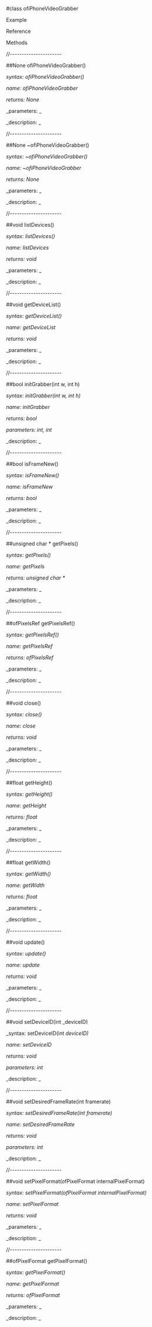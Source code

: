 #class ofiPhoneVideoGrabber

Example



Reference



Methods



//----------------------

##None ofiPhoneVideoGrabber()

_syntax: ofiPhoneVideoGrabber()_

_name: ofiPhoneVideoGrabber_

_returns: None_

_parameters: _



_description: _















//----------------------

##None ~ofiPhoneVideoGrabber()

_syntax: ~ofiPhoneVideoGrabber()_

_name: ~ofiPhoneVideoGrabber_

_returns: None_

_parameters: _



_description: _















//----------------------

##void listDevices()

_syntax: listDevices()_

_name: listDevices_

_returns: void_

_parameters: _



_description: _















//----------------------

##void getDeviceList()

_syntax: getDeviceList()_

_name: getDeviceList_

_returns: void_

_parameters: _



_description: _















//----------------------

##bool initGrabber(int w, int h)

_syntax: initGrabber(int w, int h)_

_name: initGrabber_

_returns: bool_

_parameters: int, int_



_description: _















//----------------------

##bool isFrameNew()

_syntax: isFrameNew()_

_name: isFrameNew_

_returns: bool_

_parameters: _



_description: _















//----------------------

##unsigned char * getPixels()

_syntax: getPixels()_

_name: getPixels_

_returns: unsigned char *_

_parameters: _



_description: _















//----------------------

##ofPixelsRef getPixelsRef()

_syntax: getPixelsRef()_

_name: getPixelsRef_

_returns: ofPixelsRef_

_parameters: _



_description: _















//----------------------

##void close()

_syntax: close()_

_name: close_

_returns: void_

_parameters: _



_description: _















//----------------------

##float getHeight()

_syntax: getHeight()_

_name: getHeight_

_returns: float_

_parameters: _



_description: _















//----------------------

##float getWidth()

_syntax: getWidth()_

_name: getWidth_

_returns: float_

_parameters: _



_description: _















//----------------------

##void update()

_syntax: update()_

_name: update_

_returns: void_

_parameters: _



_description: _















//----------------------

##void setDeviceID(int _deviceID)

_syntax: setDeviceID(int _deviceID)_

_name: setDeviceID_

_returns: void_

_parameters: int_



_description: _















//----------------------

##void setDesiredFrameRate(int framerate)

_syntax: setDesiredFrameRate(int framerate)_

_name: setDesiredFrameRate_

_returns: void_

_parameters: int_



_description: _















//----------------------

##void setPixelFormat(ofPixelFormat internalPixelFormat)

_syntax: setPixelFormat(ofPixelFormat internalPixelFormat)_

_name: setPixelFormat_

_returns: void_

_parameters: _



_description: _















//----------------------

##ofPixelFormat getPixelFormat()

_syntax: getPixelFormat()_

_name: getPixelFormat_

_returns: ofPixelFormat_

_parameters: _



_description: _















